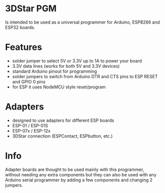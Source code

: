 # 3DStar PGM
Is intended to be used as a universal programmer for Arduino, ESP8266 and ESP32 boards.

# Features
- solder jumper to select 5V or 3.3V up to 1A to power your board
- 3.3V data lines (works for both 5V and 3.3V devices)
- standard Arduino pinout for programming
- solder jumpers to switch from Arduino DTR and CTS pins to ESP RESET and GPIO 0 pins
- for ESP it uses NodeMCU style reset/program

# Adapters
- designed to use adapters for different ESP boards
- ESP-01 / ESP-01S
- ESP-07x / ESP-12x
- 3DStar connection (ESPContact, ESPbutton, etc.)

# Info
Adapter boards are thought to be used mainly with this programmer, without needing any extra components but they can also be used with any Arduino serial programmer by adding a few components and changing 2 jumpers.